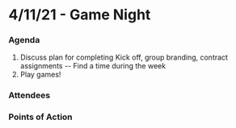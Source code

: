 # 4/11/21 - Game Night

### Agenda
1. Discuss plan for completing Kick off, group branding, contract assignments -- Find a time during the week 
2. Play games!

### Attendees

### Points of Action